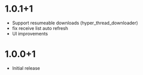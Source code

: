# 1.0.1+1
- Support resumeable downloads (hyper_thread_downloader)
- fix receive list auto refresh
- UI improvements


# 1.0.0+1
- Initial release